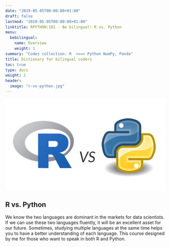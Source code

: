 ```yaml
---
date: "2019-05-05T00:00:00+01:00"
draft: false
lastmod: "2019-05-05T00:00:00+01:00"
linktitle: RPYTHON:101 - Be bilingual! R vs. Python
menu:
  bebilingual:
    name: Overview
    weight: 1
summary: "Codes collection: R  <==> Python NumPy, Panda"
title: Dictionary for bilingual coders
toc: true
type: docs
weight: 1
header:
  image: "r-vs-python.jpg"
---
```


![](./r-vs-python.jpg)

## R vs. Python

We know the two languages are dominant in the markets for data scientists. If we can use these two languages fluently, it will be an excellent asset for our future. Sometimes, studying multiple languages at the same time helps you to have a better understanding of each language. This course designed by me for those who want to speak in both R and Python.